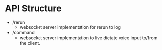# API Structure

- /rerun
    - websocket server implementation for rerun to log
- /command
    - websocket server implementation to live dictate voice input to/from the client.
